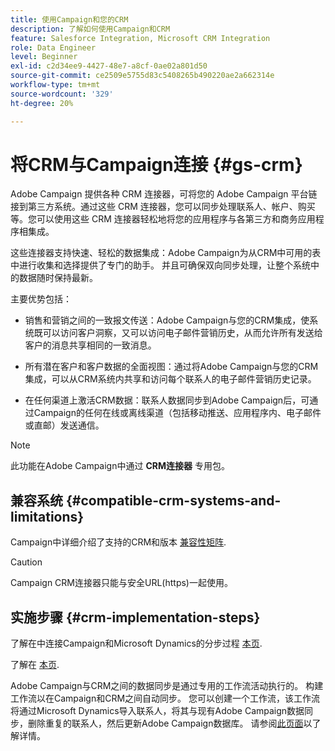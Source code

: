 ```yaml
---
title: 使用Campaign和您的CRM
description: 了解如何使用Campaign和CRM
feature: Salesforce Integration, Microsoft CRM Integration
role: Data Engineer
level: Beginner
exl-id: c2d34ee9-4427-48e7-a8cf-0ae02a801d50
source-git-commit: ce2509e5755d83c5408265b490220ae2a662314e
workflow-type: tm+mt
source-wordcount: '329'
ht-degree: 20%

---
```


# 将CRM与Campaign连接 {#gs-crm}

Adobe Campaign 提供各种 CRM 连接器，可将您的 Adobe Campaign 平台链接到第三方系统。通过这些 CRM 连接器，您可以同步处理联系人、帐户、购买等。您可以使用这些 CRM 连接器轻松地将您的应用程序与各第三方和商务应用程序相集成。

这些连接器支持快速、轻松的数据集成：Adobe Campaign为从CRM中可用的表中进行收集和选择提供了专门的助手。 并且可确保双向同步处理，让整个系统中的数据随时保持最新。

主要优势包括：

* 销售和营销之间的一致报文传送：Adobe Campaign与您的CRM集成，使系统既可以访问客户洞察，又可以访问电子邮件营销历史，从而允许所有发送给客户的消息共享相同的一致消息。

* 所有潜在客户和客户数据的全面视图：通过将Adobe Campaign与您的CRM集成，可以从CRM系统内共享和访问每个联系人的电子邮件营销历史记录。

* 在任何渠道上激活CRM数据：联系人数据同步到Adobe Campaign后，可通过Campaign的任何在线或离线渠道（包括移动推送、应用程序内、电子邮件或直邮）发送通信。


>[!NOTE]
>
>此功能在Adobe Campaign中通过 **CRM连接器** 专用包。

## 兼容系统 {#compatible-crm-systems-and-limitations}

Campaign中详细介绍了支持的CRM和版本 [兼容性矩阵](../start/compatibility-matrix.md).

>[!CAUTION]
>
> Campaign CRM连接器只能与安全URL(https)一起使用。

## 实施步骤 {#crm-implementation-steps}

了解在中连接Campaign和Microsoft Dynamics的分步过程 [本页](ac-ms-dyn.md).

了解在 [本页](ac-sfdc.md).

Adobe Campaign与CRM之间的数据同步是通过专用的工作流活动执行的。 构建工作流以在Campaign和CRM之间自动同步。 您可以创建一个工作流，该工作流将通过Microsoft Dynamics导入联系人，将其与现有Adobe Campaign数据同步，删除重复的联系人，然后更新Adobe Campaign数据库。 请参阅[此页面](crm-data-sync.md)以了解详情。
